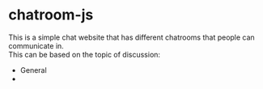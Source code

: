 # chatroom-js

This is a simple chat website that has different chatrooms that people can communicate in. 
<br>
This can be based on the topic of discussion:
 <ul> 
  <li> General</li>
  <li> </li>
</ul>
